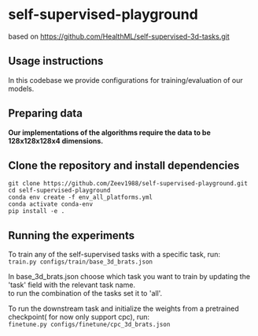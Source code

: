 # self-supervised-playground
based on https://github.com/HealthML/self-supervised-3d-tasks.git

## Usage instructions
In this codebase we provide configurations for training/evaluation of our models.

## Preparing data
**Our implementations of the algorithms require the data to be 128x128x128x4 dimensions.**

## Clone the repository and install dependencies
```
git clone https://github.com/Zeev1988/self-supervised-playground.git
cd self-supervised-playground
conda env create -f env_all_platforms.yml
conda activate conda-env
pip install -e .
```

## Running the experiments

To train any of the self-supervised tasks with a specific task, run: <br>
```train.py configs/train/base_3d_brats.json```

In base_3d_brats.json choose which task you want to train by updating the 'task' field with the relevant task name.<br>
to run the combination of the tasks set it to 'all'.<br>

To run the downstream task and initialize the weights from a pretrained checkpoint( for now only support cpc), run: <br>
```finetune.py configs/finetune/cpc_3d_brats.json```
